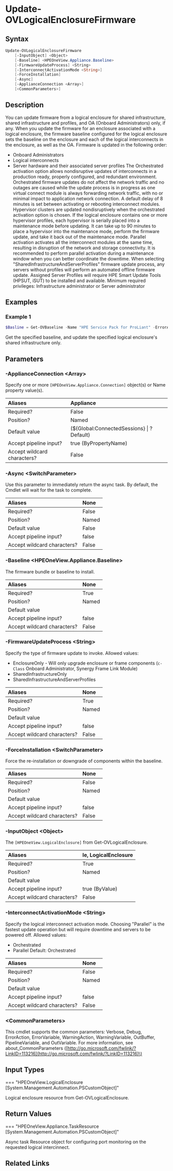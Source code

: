 ﻿---
description: Initiate Logical Enclosure Firmware update.
---

# Update-OVLogicalEnclosureFirmware

## Syntax

```powershell
Update-OVLogicalEnclosureFirmware
    [-InputObject] <Object>
    [-Baseline] <HPEOneView.Appliance.Baseline>
    [-FirmwareUpdateProcess] <String>
    [-InterconnectActivationMode <String>]
    [-ForceInstallation]
    [-Async]
    [-ApplianceConnection <Array>]
    [<CommonParameters>]
```

## Description

You can update firmware from a logical enclosure for shared infrastructure, shared infrastructure and profiles, and OA (Onboard Administrators) only, if any.  When you update the firmware for an enclosure associated with a logical enclosure, the firmware baseline configured for the logical enclosure sets the baseline on the enclosure and each of the logical interconnects in the enclosure, as well as the OA. Firmware is updated in the following order: 

* Onboard Administrators
* Logical interconnects
* Server hardware and their associated server profiles The Orchestrated activation option allows nondisruptive updates of interconnects in a production ready, properly configured, and redundant environment. Orchestrated firmware updates do not affect the network traffic and no outages are caused while the update process is in progress as one virtual connect module is always forwarding network traffic, with no or minimal impact to application network connection. A default delay of 8 minutes is set between activating or rebooting interconnect modules. Hypervisor clusters are updated nondisruptively when the orchestrated activation option is chosen. If the logical enclosure contains one or more hypervisor profiles, each hypervisor is serially placed into a maintenance mode before updating. It can take up to 90 minutes to place a hypervisor into the maintenance mode, perform the firmware update, and take it back out of the maintenance mode. Parallel activation activates all the interconnect modules at the same time, resulting in disruption of the network and storage connectivity. It is recommended to perform parallel activation during a maintenance window when you can better coordinate the downtime. When selecting "SharedInfrastructureAndServerProfiles" firmware update process, any servers without profiles will perform an automated offline firmware update. Assigned Server Profiles will require HPE Smart Update Tools (HPSUT, iSUT) to be installed and available. Minimum required privileges: Infrastructure administrator or Server administrator 

## Examples

###  Example 1 

```powershell
$Basline = Get-OVBaseline -Name "HPE Service Pack for ProLiant" -ErrorAction Stop Get-OVLogicalEnclosure -Name Encl1 -ErrorAction Stop | Update-OVLogicalEnclosureFirmware -Baseline $Basline -FirmwareUpdateProcess SharedInfrastructureOnly
```

Get the specified baseline, and update the specified logical enclosure's shared infrastructure only.

## Parameters

### -ApplianceConnection &lt;Array&gt;

Specify one or more `[HPEOneView.Appliance.Connection]` object(s) or Name property value(s).

| Aliases | Appliance |
| :--- | :--- |
| Required? | False |
| Position? | Named |
| Default value | (${Global:ConnectedSessions} &vert; ? Default) |
| Accept pipeline input? | true (ByPropertyName) |
| Accept wildcard characters? | False |

### -Async &lt;SwitchParameter&gt;

Use this parameter to immediately return the async task.  By default, the Cmdlet will wait for the task to complete.

| Aliases | None |
| :--- | :--- |
| Required? | False |
| Position? | Named |
| Default value | False |
| Accept pipeline input? | false |
| Accept wildcard characters? | False |

### -Baseline &lt;HPEOneView.Appliance.Baseline&gt;

The firmware bundle or baseline to install.

| Aliases | None |
| :--- | :--- |
| Required? | True |
| Position? | Named |
| Default value |  |
| Accept pipeline input? | false |
| Accept wildcard characters? | False |

### -FirmwareUpdateProcess &lt;String&gt;

Specify the type of firmware update to invoke.  Allowed values:

* EnclosureOnly - Will only upgrade enclosure or frame components (`c-Class` Onboard Administrator, Synergy Frame Link Module)
* SharedInfrastructureOnly
* SharedInfrastructureAndServerProfiles

| Aliases | None |
| :--- | :--- |
| Required? | True |
| Position? | Named |
| Default value |  |
| Accept pipeline input? | false |
| Accept wildcard characters? | False |

### -ForceInstallation &lt;SwitchParameter&gt;

Force the re-installation or downgrade of components within the baseline.

| Aliases | None |
| :--- | :--- |
| Required? | False |
| Position? | Named |
| Default value |  |
| Accept pipeline input? | false |
| Accept wildcard characters? | False |

### -InputObject &lt;Object&gt;

The `[HPEOneView.LogicalEnclosure]` from Get-OVLogicalEnclosure.

| Aliases | le, LogicalEnclosure |
| :--- | :--- |
| Required? | True |
| Position? | Named |
| Default value |  |
| Accept pipeline input? | true (ByValue) |
| Accept wildcard characters? | False |

### -InterconnectActivationMode &lt;String&gt;

Specify the logical interconnect activation mode. Choosing "Parallel" is the fastest update operation but will require downtime and servers to be powered off. Allowed values:

* Orchestrated
* Parallel Default: Orchestrated

| Aliases | None |
| :--- | :--- |
| Required? | False |
| Position? | Named |
| Default value |  |
| Accept pipeline input? | false |
| Accept wildcard characters? | False |

### &lt;CommonParameters&gt;

This cmdlet supports the common parameters: Verbose, Debug, ErrorAction, ErrorVariable, WarningAction, WarningVariable, OutBuffer, PipelineVariable, and OutVariable. For more information, see about\_CommonParameters \([http://go.microsoft.com/fwlink/?LinkID=113216](http://go.microsoft.com/fwlink/?LinkID=113216)\)

## Input Types

=== "HPEOneView.LogicalEnclosure [System.Management.Automation.PSCustomObject]"
 
Logical enclosure resource from Get-OVLogicalEnclosure.
 

## Return Values

=== "HPEOneView.Appliance.TaskResource [System.Management.Automation.PSCustomObject]"
 
Async task Resource object for configuring port monitoring on the requested logical intercinnect.
 

## Related Links

